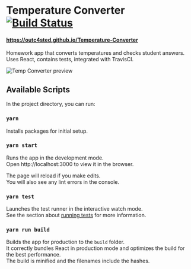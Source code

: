 # Temperature Converter [![Build Status](https://travis-ci.org/Outc4sted/Temperature-Converter.svg?branch=master)](https://travis-ci.org/Outc4sted/Temperature-Converter)

#### https://outc4sted.github.io/Temperature-Converter
Homework app that converts temperatures and checks student answers. Uses React, contains tests, integrated with TravisCI.

![Temp Converter preview](https://i.imgur.com/ngwU4Tb.png)

## Available Scripts

In the project directory, you can run:

### `yarn`
Installs packages for initial setup.

### `yarn start`
Runs the app in the development mode.<br>
Open http://localhost:3000 to view it in the browser.

The page will reload if you make edits.<br>
You will also see any lint errors in the console.

### `yarn test`

Launches the test runner in the interactive watch mode.<br>
See the section about [running tests](https://facebook.github.io/create-react-app/docs/running-tests) for more information.

### `yarn run build`

Builds the app for production to the `build` folder.<br>
It correctly bundles React in production mode and optimizes the build for the best performance.<br>
The build is minified and the filenames include the hashes.

